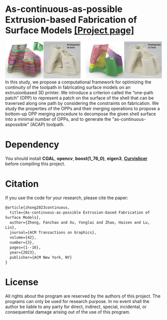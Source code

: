 # As-continuous-as-possible Extrusion-based Fabrication of Surface Models [[Project page]](https://fanchao98.github.io/ACAP%20page/acap.html)
![.](/teaser.png)
In this study, we propose a computational framework for optimizing the continuity of the toolpath in fabricating surface models on an extrusionbased 3D printer. We introduce a criterion called the “one-path patch” (OPP) to represent a patch on the surface of the shell that can be
traversed along one path by considering the constraints on fabrication. We study the properties of the OPPs and their merging operations to propose a bottom-up OPP merging procedure to decompose the given shell surface into a minimal number of OPPs, and to generate the "as-continuous-aspossible" (ACAP) toolpath.

# Dependency
You should install **CGAL**, **opencv**, **boost(1_76_0)**, **eigen3**, [**Curvislicer**](https://github.com/mfx-inria/curvislicer) before compiling this project.

# Citation
If you use the code for your research, please cite the paper:
```
@article{zhong2023continuous,
  title={As-continuous-as-possible Extrusion-based Fabrication of Surface Models},
  author={Zhong, Fanchao and Xu, Yonglai and Zhao, Haisen and Lu, Lin},
  journal={ACM Transactions on Graphics},
  volume={42},
  number={3},
  pages={1--16},
  year={2023},
  publisher={ACM New York, NY}
}
```

# License
All rights about the program are reserved by the authors of this project. The programs can only be used for research purpose. In no event shall the author be liable to any party for direct, indirect, special, incidental, or consequential damage arising out of the use of this program.
